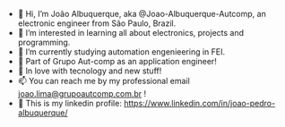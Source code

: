 - 👋 Hi, I’m João Albuquerque, aka @Joao-Albuquerque-Autcomp, an electronic engineer from São Paulo, Brazil.
- 👀 I’m interested in learning all about electronics, projects and programming.
- 🌱 I’m currently studying automation engenieering in FEI.
- 🛒 Part of Grupo Aut-comp as an application engineer!
- 💞️ In love with tecnology and new stuff!
- 📫 You can reach me by my professional email joao.lima@grupoautcomp.com.br !
- 👾 This is my linkedin profile: https://www.linkedin.com/in/joao-pedro-albuquerque/
<!---
Joao-Albuquerque-Autcomp/Joao-Albuquerque-Autcomp is a ✨ special ✨ repository because its `README.md` (this file) appears on your GitHub profile.
You can click the Preview link to take a look at your changes.
--->
